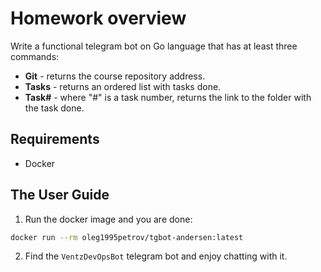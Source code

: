 # Homework overview

Write a functional telegram bot on Go language that has at least three commands:  
  * **Git** - returns the course repository address.
  * **Tasks** - returns an ordered list with tasks done.
  * **Task#** - where "#" is a task number, returns the link to the folder with the task done.

## Requirements

* Docker

## The User Guide

1. Run the docker image and you are done:

  ```bash
  docker run --rm oleg1995petrov/tgbot-andersen:latest
  ```

2. Find the `VentzDevOpsBot` telegram bot and enjoy chatting with it.
